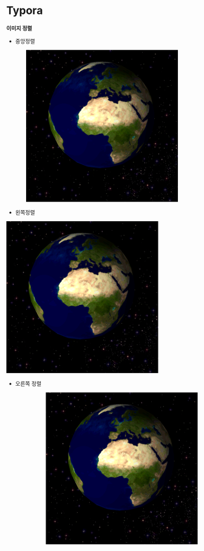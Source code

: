 # Typora

**이미지 정렬**

- 중앙정렬

<p align="center"><img src="./src/Rotating_earth_large.gif"></p>





- 왼쪽정렬

<p align="left"><img src="./src/Rotating_earth_large.gif"></p>



- 오른쪽 정렬

<p align="right"><img src="./src/Rotating_earth_large.gif"></p>
